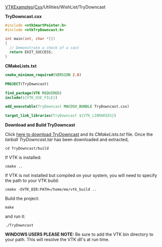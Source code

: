 [VTKExamples](Home)/[Cxx](Cxx)/Utilities/WishList/TryDowncast

**TryDowncast.cxx**
```c++
#include <vtkSmartPointer.h>
#include <vtkTryDowncast.h>

int main(int, char *[])
{
  // Demonstrate a check of a cast
  return EXIT_SUCCESS;
}
```
**CMakeLists.txt**
```cmake
cmake_minimum_required(VERSION 2.8)
 
PROJECT(TryDowncast)
 
find_package(VTK REQUIRED)
include(${VTK_USE_FILE})
 
add_executable(TryDowncast MACOSX_BUNDLE TryDowncast.cxx)
 
target_link_libraries(TryDowncast ${VTK_LIBRARIES})
```

**Download and Build TryDowncast**

Click [here to download TryDowncast](https://github.com/lorensen/VTKWikiExamplesTarballs/raw/master/TryDowncast.tar) and its *CMakeLists.txt* file.
Once the *tarball TryDowncast.tar* has been downloaded and extracted,
```
cd TryDowncast/build 
```
If VTK is installed:
```
cmake ..
```
If VTK is not installed but compiled on your system, you will need to specify the path to your VTK build:
```
cmake -DVTK_DIR:PATH=/home/me/vtk_build ..
```
Build the project:
```
make
```
and run it:
```
./TryDowncast
```
**WINDOWS USERS PLEASE NOTE:** Be sure to add the VTK bin directory to your path. This will resolve the VTK dll's at run time.

